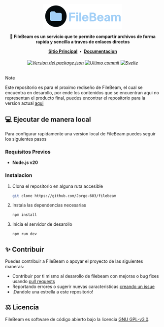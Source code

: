 <br />
<div align="center">
  <a href="https://github.com/Jorge-603/filebeam">
    <img src=".github/assets/logo_alt.png" alt="Logo de FileBeam" height="80">
  </a>

  
  <p align="center">
  <strong>
  📁 FileBeam es un servicio que te permite compartir archivos de forma rapida y sencilla a traves de enlaces directos
  </strong>
  <div>
  </div>
  </p>
    <div>
  <strong>
  <a href="https://filebeam.xyz">Sitio Principal</a> • <a href="https://docs.filebeam.xyz">Documentacion</a>
  </strong>
  <h6>
  <a href="https://github.com/Jorge-603/filebeam/"><img alt="Version del package.json" src="https://img.shields.io/github/package-json/v/filebeam/web?style=flat-square"></a>
  <a href="https://github.com/filebeam/web/commits/main/"><img alt="Ultimo commit" src="https://img.shields.io/github/last-commit/filebeam/web?style=flat-square"></a>
  <a href="https://svelte.dev/"><img alt="Svelte" src="https://img.shields.io/badge/svelte-FF3E00?style=flat-square&logo=svelte&logoColor=white"></a>
  </div>
</div>

> [!NOTE]
> Este repositorio es para el proximo rediseño de FileBeam, el cual se encuentra en desarollo, por ende los contenidos que se encuentran aqui no representan el producto final, puedes encontrar el repositorio para la version actual [aqui](https://github.com/xXJorge603Xx/filebeam-laravel)

## 💻 Ejecutar de manera local

Para configurar rapidamente una version local de FileBeam puedes seguir los siguientes pasos

### Requisitos Previos

* **Node.js v20**

### Instalacion

1. Clona el repositorio en alguna ruta accesible
   ```sh
   git clone https://github.com/Jorge-603/filebeam
   ```
2. Instala las dependencias necesarias
   ```sh
   npm install
   ```
3. Inicia el servidor de desarollo
   ```sh
   npm run dev
   ```

## ✨ Contribuir

Puedes contribuir a FileBeam o apoyar el proyecto de las siguientes maneras:

* Contribuir por ti mismo al desarollo de filebeam con mejoras o bug fixes usando [pull requests](https://github.com/filebeam/filebeam/pulls)
* Reportando errores o sugerir nuevas caracteristicas [creando un issue](https://github.com/filebeam/filebeam/issues/new)
* ¡Dandole una estrella a este repositorio!

## ⚖️ Licencia

FileBeam es software de código abierto bajo la licencia [GNU GPL-v3.0](https://github.com/filebeam/filebeam/blob/main/LICENSE).
